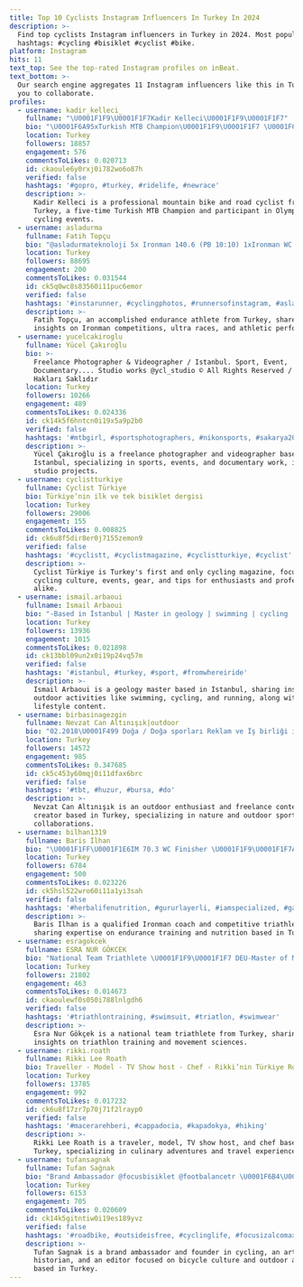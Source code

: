 ```yaml
---
title: Top 10 Cyclists Instagram Influencers In Turkey In 2024
description: >-
  Find top cyclists Instagram influencers in Turkey in 2024. Most popular
  hashtags: #cycling #bisiklet #cyclist #bike.
platform: Instagram
hits: 11
text_top: See the top-rated Instagram profiles on inBeat.
text_bottom: >-
  Our search engine aggregates 11 Instagram influencers like this in Turkey for
  you to collaborate.
profiles:
  - username: kadir_kelleci_
    fullname: "\U0001F1F9\U0001F1F7Kadir Kelleci\U0001F1F9\U0001F1F7"
    bio: "\U0001F6A95xTurkish MTB Champion\U0001F1F9\U0001F1F7 \U0001F6A9Pro MTB and ROAD Cyclist \U0001F1F9\U0001F1F7 \U0001F6A9Olympic Riders \U0001F1EA\U0001F1FA"
    location: Turkey
    followers: 18857
    engagement: 576
    commentsToLikes: 0.020713
    id: ckaoule6y0rxj0i782wo6o87h
    verified: false
    hashtags: '#gopro, #turkey, #ridelife, #newrace'
    description: >-
      Kadir Kelleci is a professional mountain bike and road cyclist from
      Turkey, a five-time Turkish MTB Champion and participant in Olympic
      cycling events.
  - username: asladurma
    fullname: Fatih Topçu
    bio: "@asladurmateknoloji 5x Ironman 140.6 (PB 10:10) 1xIronman WC Nice (11:23) 10x Ironman 70.3 (PB 4:29) 1xUTMB OCC @cappadociaultratrail 63k(6:40) \U0001F948AG"
    location: Turkey
    followers: 88695
    engagement: 200
    commentsToLikes: 0.031544
    id: ck5q0wc8s83560i11puc6emor
    verified: false
    hashtags: '#instarunner, #cyclingphotos, #runnersofinstagram, #asladurma'
    description: >-
      Fatih Topçu, an accomplished endurance athlete from Turkey, shares
      insights on Ironman competitions, ultra races, and athletic performance.
  - username: yucelcakiroglu
    fullname: Yücel Çakıroğlu
    bio: >-
      Freelance Photographer & Videographer / Istanbul. Sport, Event,
      Documentary.... Studio works @ycl_studio © All Rights Reserved / Tüm
      Hakları Saklıdır
    location: Turkey
    followers: 10266
    engagement: 489
    commentsToLikes: 0.024336
    id: ck14k5f6hntcn0i19x5a9p2b0
    verified: false
    hashtags: '#mtbgirl, #sportsphotographers, #nikonsports, #sakarya2020'
    description: >-
      Yücel Çakıroğlu is a freelance photographer and videographer based in
      Istanbul, specializing in sports, events, and documentary work, including
      studio projects.
  - username: cyclistturkiye
    fullname: Cyclist Türkiye
    bio: Türkiye’nin ilk ve tek bisiklet dergisi
    location: Turkey
    followers: 29006
    engagement: 155
    commentsToLikes: 0.008825
    id: ck6u8f5dir8er0j7155zemon9
    verified: false
    hashtags: '#cyclistt, #cyclistmagazine, #cyclistturkiye, #cyclist'
    description: >-
      Cyclist Türkiye is Turkey's first and only cycling magazine, focusing on
      cycling culture, events, gear, and tips for enthusiasts and professionals
      alike.
  - username: ismail.arbaoui
    fullname: Ismail Arbaoui
    bio: "-Based in İstanbul | Master in geology | swimming | cycling | running | donuts \U0001F369 and Coffee -Currently...."
    location: Turkey
    followers: 13936
    engagement: 1015
    commentsToLikes: 0.021898
    id: ck13bbl09un2x0i19p24vq57m
    verified: false
    hashtags: '#istanbul, #turkey, #sport, #fromwhereiride'
    description: >-
      Ismail Arbaoui is a geology master based in Istanbul, sharing insights on
      outdoor activities like swimming, cycling, and running, along with
      lifestyle content.
  - username: birbasinagezgin
    fullname: Nevzat Can Altınışık|outdoor
    bio: "02.2018\U0001F499 Doğa / Doğa sporları Reklam ve İş birliği için dm\U0001F4E9 Freelance \U0001F4BB #outdoors #sponsorluk \U0001F4BB: nevzatcan0695@gmail.com"
    location: Turkey
    followers: 14572
    engagement: 985
    commentsToLikes: 0.347685
    id: ck5c453y60mqj0i11dfax6brc
    verified: false
    hashtags: '#tbt, #huzur, #bursa, #do'
    description: >-
      Nevzat Can Altınışık is an outdoor enthusiast and freelance content
      creator based in Turkey, specializing in nature and outdoor sports
      collaborations.
  - username: bilhan1319
    fullname: Baris İlhan
    bio: "\U0001F1FF\U0001F1E6IM 70.3 WC Finisher \U0001F1F9\U0001F1F7AG National Triathlete \U0001F3AF11*IM 70.3 Finisher, PB:4:25 \U0001F468‍\U0001F3EBIronman Certified Coach \U0001F468‍\U0001F4BCVestel\U0001F340Herbalife\U0001F6B4‍♂️Specialized \U0001F576Oakley"
    location: Turkey
    followers: 6784
    engagement: 500
    commentsToLikes: 0.023226
    id: ck5hsl522wro60i11a1yi3sah
    verified: false
    hashtags: '#herbalifenutrition, #gururlayerli, #iamspecialized, #garminturkiye'
    description: >-
      Baris Ilhan is a qualified Ironman coach and competitive triathlete,
      sharing expertise on endurance training and nutrition based in Turkey.
  - username: esragokcek
    fullname: ESRA NUR GÖKCEK
    bio: "National Team Triathlete \U0001F1F9\U0001F1F7 DEU-Master of Movement and Training Sciences “Follow Your Passions”\U0001F98B"
    location: Turkey
    followers: 21802
    engagement: 463
    commentsToLikes: 0.014673
    id: ckaoulewf0s050i788lnlgdh6
    verified: false
    hashtags: '#triathlontraining, #swimsuit, #triatlon, #swimwear'
    description: >-
      Esra Nur Gökçek is a national team triathlete from Turkey, sharing
      insights on triathlon training and movement sciences.
  - username: rikki.roath
    fullname: Rikki Lee Roath
    bio: Traveller - Model - TV Show host - Chef - Rikki’nin Türkiye Rotası
    location: Turkey
    followers: 13785
    engagement: 992
    commentsToLikes: 0.017232
    id: ck6u8f17zr7p70j71f2lrayp0
    verified: false
    hashtags: '#macerarehberi, #cappadocia, #kapadokya, #hiking'
    description: >-
      Rikki Lee Roath is a traveler, model, TV show host, and chef based in
      Turkey, specializing in culinary adventures and travel experiences.
  - username: tufansagnak
    fullname: Tufan Sağnak
    bio: "Brand Ambassador @focusbisiklet @footbalancetr \U0001F6B4\U0001F3FB‍♂️Founder/Captain @peloton.istanbul Editor @bike.pedia Art Historian In love w/ @arzu.sagnak ❤️"
    location: Turkey
    followers: 6153
    engagement: 705
    commentsToLikes: 0.020609
    id: ck14k5gitntiw0i19es189yvz
    verified: false
    hashtags: '#roadbike, #outsideisfree, #cyclinglife, #focusizalcomax'
    description: >-
      Tufan Sagnak is a brand ambassador and founder in cycling, an art
      historian, and an editor focused on bicycle culture and outdoor activities
      based in Turkey.
---
```


